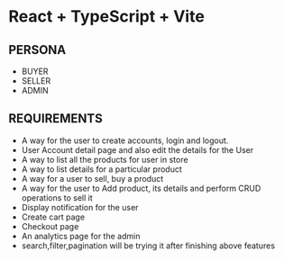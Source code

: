 # React + TypeScript + Vite

## PERSONA

- BUYER
- SELLER
- ADMIN

## REQUIREMENTS

- A way for the user to create accounts, login and logout.
- User Account detail page and also edit the details for the User
- A way to list all the products for user in store
- A way to list details for a particular product
- A way for a user to sell, buy a product
- A way for the user to Add product, its details and perform CRUD operations to sell it
- Display notification for the user
- Create cart page
- Checkout page
- An analytics page for the admin
- search,filter,pagination will be trying it after finishing above features
